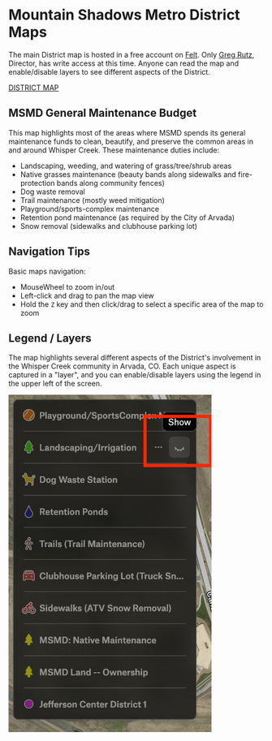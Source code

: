 
# Mountain Shadows Metro District Maps

The main District map is hosted in a free account on [Felt](https://www.felt.com).  Only [Greg
Rutz](mailto:greg80303@yahoo.com), Director, has write access at this time.  Anyone can read the
map and enable/disable layers to see different aspects of the District.

[DISTRICT MAP](https://felt.com/map/Moutain-Shadows-Metro-Discrict-Arvada-CO-Responsibilities-Map-1NyMDr8xRLej89AyxqqDHnC?loc=39.857712,-105.155628,16.61z) 

## MSMD General Maintenance Budget

This map highlights most of the areas where MSMD spends its general maintenance funds to clean,
beautify, and preserve the common areas in and around Whisper Creek.  These maintenance duties include:
* Landscaping, weeding, and watering of grass/tree/shrub areas
* Native grasses maintenance (beauty bands along sidewalks and fire-protection bands along community fences)
* Dog waste removal
* Trail maintenance (mostly weed mitigation)
* Playground/sports-complex maintenance
* Retention pond maintenance (as required by the City of Arvada)
* Snow removal (sidewalks and clubhouse parking lot)

## Navigation Tips

Basic maps navigation:
* MouseWheel to zoom in/out
* Left-click and drag to pan the map view
* Hold the `Z` key and then click/drag to select a specific area of the map to zoom 

## Legend / Layers 

The map highlights several different aspects of the District's involvement in the Whisper Creek
community in Arvada, CO. Each unique aspect is captured in a "layer", and you can enable/disable
layers using the legend in the upper left of the screen.

<img src="./images/map-legend.png" width=400>
